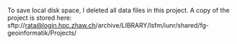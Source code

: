 To save local disk space, I deleted all data files in this project. A copy of the project is stored here: sftp://rata@login.hpc.zhaw.ch/archive/LIBRARY/lsfm/iunr/shared/fg-geoinformatik/Projects/
